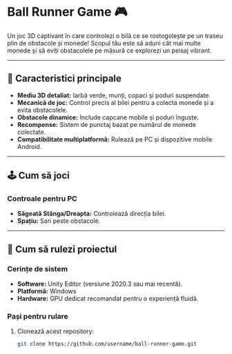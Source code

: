 # Ball Runner Game 🎮

Un joc 3D captivant în care controlezi o bilă ce se rostogolește pe un traseu plin de obstacole și monede! Scopul tău este să aduni cât mai multe monede și să eviți obstacolele pe măsură ce explorezi un peisaj vibrant.

---

## 📌 Caracteristici principale
- **Mediu 3D detaliat:** Iarbă verde, munți, copaci și poduri suspendate.
- **Mecanică de joc:** Control precis al bilei pentru a colecta monede și a evita obstacolele.
- **Obstacole dinamice:** Include capcane mobile și poduri înguste.
- **Recompense:** Sistem de punctaj bazat pe numărul de monede colectate.
- **Compatibilitate multiplatformă:** Rulează pe PC și dispozitive mobile Android.

---


## 🕹️ Cum să joci
### **Controale pentru PC**
- **Săgeată Stânga/Dreapta:** Controlează direcția bilei.
- **Spațiu:** Sari peste obstacole.

---

## 🚀 Cum să rulezi proiectul
### **Cerințe de sistem**
- **Software:** Unity Editor (versiune 2020.3 sau mai recentă).
- **Platformă:** Windows
- **Hardware:** GPU dedicat recomandat pentru o experiență fluidă.

### **Pași pentru rulare**
1. Clonează acest repository:
   ```bash
   git clone https://github.com/username/ball-runner-game.git
